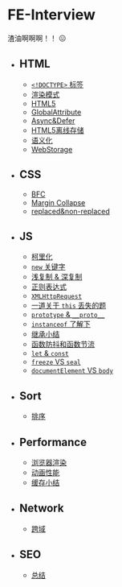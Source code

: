 # FE-Interview

渣油啊啊啊！！ 😖

- ## HTML

  - [`<!DOCTYPE>` 标签](./HTML/DOCTYPE.md)
  - [渲染模式](/HTML/MODE.md)
  - [HTML5](/HTML/HTML5.md)
  - [GlobalAttribute](/HTML/globalAttribute.md)
  - [Async&Defer](/HTML/Async&Defer.md)
  - [HTML5离线存储](/HTML/HTML5离线存储.md)
  - [语义化](/HTML/语义化.md)
  - [WebStorage](/HTML/WebStorage.md)

- ## CSS

  - [BFC](./CSS/BFC.md)
  - [Margin Collapse](./CSS/MarginCollapse.md) 
  - [replaced&non-replaced](./CSS/replaced&non-replaced.md)

- ## JS

  - [柯里化](./JS/curry.md)
  - [`new` 关键字](./JS/new关键字.md)
  - [浅复制 & 深复制](./JS/shallowClone&deepClone.md)
  - [正则表达式](./JS/正则表达式.md)
  - [`XMLHttpRequest`](./JS/XMLHttpRequest.md)
  - [一道关于 `this` 丢失的题](./JS/AQuestionAboutThis.md)  
  - [`prototype` & `__proto__`](/JS/understand-prototype-__proto__.md)
  - [`instanceof` 了解下](/JS/instanceof.md)
  - [继承小结](/JS/extend.md)
  - [函数防抖和函数节流](/JS/throttle&debounce.md)
  - [`let` & `const`](/JS/let&const.md)
  - [`freeze` VS `seal`](/JS/freezeVSseal.md)
  - [`documentElement` VS `body`](/JS/documentElement-VS-body.md)

  
- ## Sort

  - [排序](./sort/summary.md)

- ## Performance

  - [浏览器渲染](/performance/浏览器渲染.md)
  - [动画性能](/performance/动画性能.md)
  - [缓存小结](/performance/缓存.md)

- ## Network

  - [跨域](/network/跨域.md)
  
- ## SEO

  - [总结](/SEO/SEO.md)
